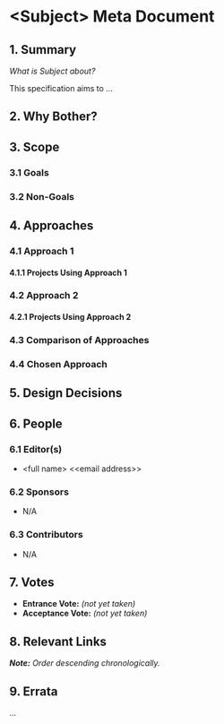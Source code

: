 # \<Subject> Meta Document

## 1. Summary

_What is Subject about?_

This specification aims to ...

## 2. Why Bother?

## 3. Scope

### 3.1 Goals

### 3.2 Non-Goals

## 4. Approaches

### 4.1 Approach 1

#### 4.1.1 Projects Using Approach 1

### 4.2 Approach 2

#### 4.2.1 Projects Using Approach 2

### 4.3 Comparison of Approaches

### 4.4 Chosen Approach

## 5. Design Decisions

## 6. People

### 6.1 Editor(s)

* \<full name> <\<email address>>

### 6.2 Sponsors

* N/A

### 6.3 Contributors

* N/A

## 7. Votes

* **Entrance Vote:** _(not yet taken)_
* **Acceptance Vote:** _(not yet taken)_

## 8. Relevant Links

_**Note:** Order descending chronologically._

## 9. Errata

...
